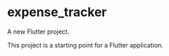 # expense_tracker

A new Flutter project.

This project is a starting point for a Flutter application.

